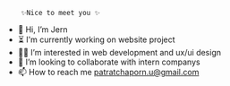         
        ✨Nice to meet you ✨
 - 👋 Hi, I’m Jern
 - ⏳  I'm currently working on website project      
 - 👀💥 I’m interested in web development and ux/ui design
 - 🎉 I’m looking to collaborate with intern companys 
 - 📫 How to reach me patratchaporn.u@gmail.com 


<!---
Paratchaporn/Paratchaporn is a ✨ special ✨ repository because its `README.md` (this file) appears on your GitHub profile.
You can click the Preview link to take a look at your changes.
--->
